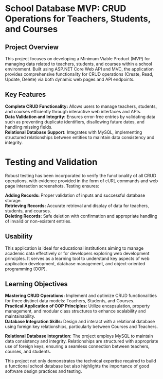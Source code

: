 <!---- # Project Overview
This C# project demonstrates CRUD operations through the management of Teacher objects, making it a practical tool for learning object-oriented programming.

## Key Features
**Teacher Class:** Manages data attributes like TeacherId, TeacherFName, TeacherLName, TeacherHireDate, EmployeeNumber, and TeacherSalary.  
**OOP Implementation:** Applies encapsulation and properties to ensure data integrity and readability.  
**Data Handling:** Facilitates creating, retrieving, updating, and deleting teacher records.  

## Use Case
Designed for educational institutions and developers, this project is an ideal resource for exploring OOP and CRUD principles in a real-world context, offering a hands-on learning experience for new developers and students. ------->


# School Database MVP: CRUD Operations for Teachers, Students, and Courses

## Project Overview

This project focuses on developing a Minimum Viable Product (MVP) for managing data related to teachers, students, and courses within a school environment. Built using ASP.NET Core Web API and MVC, the application provides comprehensive functionality for CRUD operations (Create, Read, Update, Delete) via both dynamic web pages and API endpoints.

## Key Features
**Complete CRUD Functionality:** Allows users to manage teachers, students, and courses efficiently through interactive web interfaces and APIs.  
**Data Validation and Integrity:** Ensures error-free entries by validating data such as preventing duplicate identifiers, disallowing future dates, and handling missing fields.  
**Relational Database Support:** Integrates with MySQL, implementing structured relationships between entities to maintain data consistency and integrity.  

# Testing and Validation
Robust testing has been incorporated to verify the functionality of all CRUD operations, with evidence provided in the form of cURL commands and web page interaction screenshots. Testing ensures:  

**Adding Records:** Proper validation of inputs and successful database storage.  
**Retrieving Records:** Accurate retrieval and display of data for teachers, students, and courses.  
**Deleting Records:** Safe deletion with confirmation and appropriate handling of invalid or non-existent entries.  

## Usability
This application is ideal for educational institutions aiming to manage academic data effectively or for developers exploring web development principles. It serves as a learning tool to understand key aspects of web application development, database management, and object-oriented programming (OOP).

## Learning Objectives
**Mastering CRUD Operations:** Implement and optimize CRUD functionalities for three distinct data models: Teachers, Students, and Courses.  
**Practical Application of OOP Principles:** Utilize encapsulation, property management, and modular class structures to enhance scalability and maintainability.  
**Database Integration Skills:** Design and interact with a relational database using foreign key relationships, particularly between Courses and Teachers.  

**Relational Database Integration:**
The project employs MySQL to maintain data consistency and integrity. Relationships are structured with appropriate use of foreign keys, ensuring a seamless connection between teachers, courses, and students.

This project not only demonstrates the technical expertise required to build a functional school database but also highlights the importance of good software design practices and testing.
